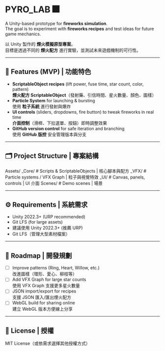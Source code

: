 # PYRO_LAB 🎆

A Unity-based prototype for **fireworks simulation**.  
The goal is to experiment with **fireworks recipes** and test ideas for future game mechanics.  

以 Unity 製作的 **煙火模擬原型專案**。  
目標是透過不同的 **煙火配方** 進行實驗，並測試未來遊戲機制的可行性。  

---

## 🚀 Features (MVP) | 功能特色
- **ScriptableObject recipes** (lift power, fuse time, star count, color, pattern)  
  **煙火配方 ScriptableObject**（發射藥、引信時間、星火數量、顏色、圖樣）
- **Particle System** for launching & bursting  
  使用 **粒子系統** 進行發射與爆炸
- **UI controls** (sliders, dropdowns, fire button) to tweak fireworks in real time  
  **介面控制**（滑桿、下拉選單、按鈕）即時調整效果
- **GitHub version control** for safe iteration and branching  
  使用 **GitHub 版控** 安全管理版本與分支

---

## 🗂 Project Structure | 專案結構
Assets/
_Core/ # Scripts & ScriptableObjects | 核心腳本與配方
_VFX/ # Particle systems / VFX Graph | 粒子與視覺特效
_UI/ # Canvas, panels, controls | UI 介面
Scenes/ # Demo scenes | 場景


---

## ⚙️ Requirements | 系統需求
- Unity 2022.3+ (URP recommended)  
- Git LFS (for large assets)  
- 建議使用 Unity 2022.3+ (推薦 URP)  
- Git LFS（管理大型素材檔案）  

---

## 📝 Roadmap | 開發規劃
- [ ] Improve patterns (Ring, Heart, Willow, etc.)  
      改進圖樣（環形、愛心、柳枝等）  
- [ ] Add VFX Graph for large star counts  
      使用 VFX Graph 支援更多星火數量  
- [ ] JSON import/export for recipes  
      支援 JSON 匯入/匯出煙火配方  
- [ ] WebGL build for sharing online  
      建立 WebGL 版本方便線上分享  

---

## 📄 License | 授權
MIT License（或依需求選擇其他授權方式）
